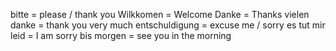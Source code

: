 bitte = please / thank you
Wilkkomen = Welcome
Danke = Thanks
vielen danke = thank you very much
entschuldigung = excuse me / sorry
es tut mir leid = I am sorry
bis morgen = see you in the morning
